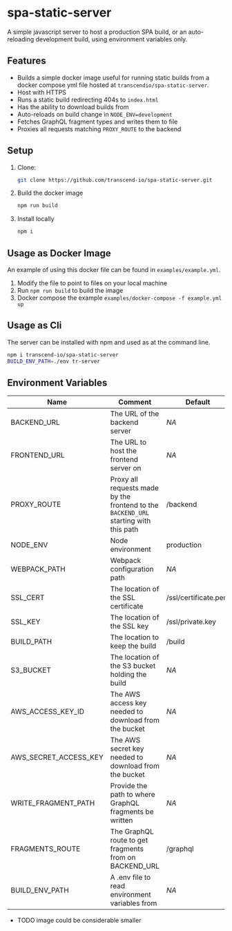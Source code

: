 # spa-static-server

A simple javascript server to host a production SPA build, or an auto-reloading development build, using environment variables only.

## Features

- Builds a simple docker image useful for running static builds from a docker compose yml file hosted at `transcendio/spa-static-server`.
- Host with HTTPS
- Runs a static build redirecting 404s to `index.html`
- Has the ability to download builds from
- Auto-reloads on build change in `NODE_ENV=development`
- Fetches GraphQL fragment types and writes them to file
- Proxies all requests matching `PROXY_ROUTE` to the backend

## Setup

1. Clone:

   ```sh
   git clone https://github.com/transcend-io/spa-static-server.git
   ```

2. Build the docker image

   ```sh
   npm run build
   ```

3. Install locally

   ```sh
   npm i
   ```

## Usage as Docker Image

An example of using this docker file can be found in `examples/example.yml`.

1. Modify the file to point to files on your local machine
2. Run `npm run build` to build the image
3. Docker compose the example `examples/docker-compose -f example.yml up`

## Usage as Cli

The server can be installed with npm and used as at the command line.

```sh
npm i transcend-io/spa-static-server
BUILD_ENV_PATH=./env tr-server
```

## Environment Variables

| Name                  | Comment                                                                              | Default              | Required                         |
| --------------------- | ------------------------------------------------------------------------------------ | -------------------- | -------------------------------- |
| BACKEND_URL           | The URL of the backend server                                                        | _NA_                 | REQUIRED                         |
| FRONTEND_URL          | The URL to host the frontend server on                                               | _NA_                 | REQUIRED                         |
| PROXY_ROUTE           | Proxy all requests made by the frontend to the `BACKEND_URL` starting with this path | /backend             | REQUIRED                         |
| NODE_ENV              | Node environment                                                                     | production           | OPTIONAL                         |
| WEBPACK_PATH          | Webpack configuration path                                                           | _NA_                 | REQUIRED if NODE_ENV!=production |
| SSL_CERT              | The location of the SSL certificate                                                  | /ssl/certificate.pem | OPTIONAL                         |
| SSL_KEY               | The location of the SSL key                                                          | /ssl/private.key     | OPTIONAL                         |
| BUILD_PATH            | The location to keep the build                                                       | /build               | OPTIONAL                         |
| S3_BUCKET             | The location of the S3 bucket holding the build                                      | _NA_                 | OPTIONAL                         |
| AWS_ACCESS_KEY_ID     | The AWS access key needed to download from the bucket                                | _NA_                 | REQUIRED if S3_BUCKET provided   |
| AWS_SECRET_ACCESS_KEY | The AWS secret key needed to download from the bucket                                | _NA_                 | REQUIRED if S3_BUCKET provided   |
| WRITE_FRAGMENT_PATH   | Provide the path to where GraphQL fragments be written                               | _NA_                 | OPTIONAL                         |
| FRAGMENTS_ROUTE       | The GraphQL route to get fragments from on BACKEND_URL                               | /graphql             | OPTIONAL                         |
| BUILD_ENV_PATH        | A .env file to read environment variables from                                       | _NA_                 | OPTIONAL                         |

- TODO image could be considerable smaller
